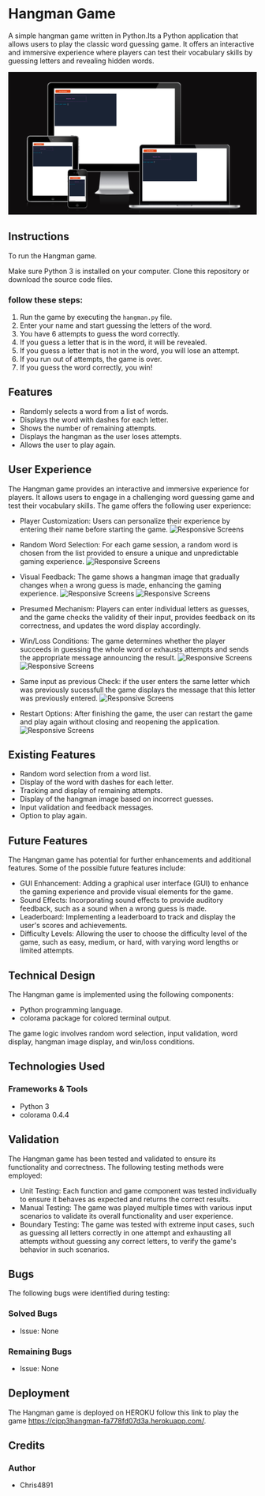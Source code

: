 # Hangman Game

A simple hangman game written in Python.Its a Python application that allows users to play the classic word guessing game. It offers an interactive and immersive experience where players can test their vocabulary skills by guessing letters and revealing hidden words.

![Responsive Screens](imageresponsive.png)

## Instructions

To run the Hangman game.

Make sure Python 3 is installed on your computer.
Clone this repository or download the source code files.

### follow these steps:

1. Run the game by executing the `hangman.py` file.
2. Enter your name and start guessing the letters of the word.
3. You have 6 attempts to guess the word correctly.
4. If you guess a letter that is in the word, it will be revealed.
5. If you guess a letter that is not in the word, you will lose an attempt.
6. If you run out of attempts, the game is over.
7. If you guess the word correctly, you win!

## Features

* Randomly selects a word from a list of words.
* Displays the word with dashes for each letter.
* Shows the number of remaining attempts.
* Displays the hangman as the user loses attempts.
* Allows the user to play again.

## User Experience

The Hangman game provides an interactive and immersive experience for players. It allows users to engage in a challenging word guessing game and test their vocabulary skills. The game offers the following user experience:

* Player Customization: Users can personalize their experience by entering their name before starting the game.
    ![Responsive Screens](img/StartScreen.png)
* Random Word Selection: For each game session, a random word is chosen from the list provided to ensure a unique and unpredictable gaming experience.
    ![Responsive Screens](img/userenterdname.png)
* Visual Feedback: The game shows a hangman image that gradually changes when a wrong guess is made, enhancing the gaming experience.
    ![Responsive Screens](img/wrong5.png)
    ![Responsive Screens](img/wrong4.png)

* Presumed Mechanism: Players can enter individual letters as guesses, and the game checks the validity of their input, provides feedback on its correctness, and updates the word display accordingly.
* Win/Loss Conditions: The game determines whether the player succeeds in guessing the whole word or exhausts attempts and sends the appropriate message announcing the result.
    ![Responsive Screens](img/gameover.png)
    ![Responsive Screens](img/win.png)

* Same input as previous Check: if the user enters the same letter which was previously sucessfull the game displays
the message that this letter was previously entered.
    ![Responsive Screens](img/sameguess.png)

* Restart Options: After finishing the game, the user can restart the game and play again without closing and reopening the application.
    ![Responsive Screens](img/restartfeature.png)

## Existing Features

* Random word selection from a word list.
* Display of the word with dashes for each letter.
* Tracking and display of remaining attempts.
* Display of the hangman image based on incorrect guesses.
* Input validation and feedback messages.
* Option to play again.

## Future Features

The Hangman game has potential for further enhancements and additional features. Some of the possible future features include:

* GUI Enhancement: Adding a graphical user interface (GUI) to enhance the gaming experience and provide visual elements for the game.
* Sound Effects: Incorporating sound effects to provide auditory feedback, such as a sound when a wrong guess is made.
* Leaderboard: Implementing a leaderboard to track and display the user's scores and achievements.
* Difficulty Levels: Allowing the user to choose the difficulty level of the game, such as easy, medium, or hard, with varying word lengths or limited attempts.

## Technical Design

The Hangman game is implemented using the following components:

* Python programming language.
* colorama package for colored terminal output.

The game logic involves random word selection, input validation, word display, hangman image display, and win/loss conditions.

## Technologies Used
### Frameworks & Tools

* Python 3
* colorama 0.4.4

## Validation

The Hangman game has been tested and validated to ensure its functionality and correctness. The following testing methods were employed:

* Unit Testing: Each function and game component was tested individually to ensure it behaves as expected and returns the correct results.
* Manual Testing: The game was played multiple times with various input scenarios to validate its overall functionality and user experience.
* Boundary Testing: The game was tested with extreme input cases, such as guessing all letters correctly in one attempt and exhausting all attempts without guessing any correct letters, to verify the game's behavior in such scenarios.

## Bugs

The following bugs were identified during testing:

### Solved Bugs
* Issue: None

### Remaining Bugs
* Issue: None

## Deployment

The Hangman game is deployed on HEROKU follow this link to play the game https://cipp3hangman-fa778fd07d3a.herokuapp.com/.

## Credits

### Author

* Chris4891
